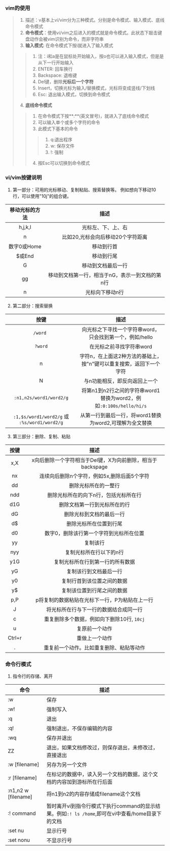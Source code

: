 ### vim的使用
> 1. 描述：v基本上vi/vim分为三种模式。分别是命令模式、输入模式、底线命令模式
> 2. **命令模式**：使用vi/vim之后进入的模式就是命令模式。此状态下敲击键盘动作会被vim识别为命令，而非字符串
> 3. **输入模式**: 在命令模式下按i就进入了输入模式
> > 1. 注：i和a是在鼠标处开始输入，按o也可以进入输入模式，但是是从下一行开始输入
> > 2. ENTER: 回车换行
> > 3. Backspace: 退格键
> > 4. Del键，删除**光标后一个字符**
> > 5. Insert，切换光标为输入/替换模式，光标将变成竖线/下划线
> > 6. Esc: 退出输入模式，切换到命令模式
> 4. **底线命令模式**
> > 1. 在命令模式下按**:**(英文冒号)，就进入了底线命令模式
> > 2. 可以输入单个或多个字符的命令
> > 3. 此模式下基本的命令
> > > 1. q:退出程序
> > > 2. w: 保存文件
> > > 3. !: 强制
> >
> > 4. 按Esc可以切换到命令模式

### vi/vim按键说明
1. 第一部分：可用的光标移动、复制粘贴、搜索替换等。
  例如想向下移动10行，可以使用"10j"的组合键。

  

| 移动光标的方法 |                      描述                       |
|:--------------:|:-----------------------------------------------:|
|    h,j,k,l     |               光标左、下、上、右                |
|    n<space>    |    比如20<space>,光标会向后移动20个字符距离     |
|  数字0或Home   |                   移动到行首                    |
|     $或End     |                   移动到行尾                    |
|       G        |               移动到文档最后一行                |
|       gg       | 移动到文档第一行，相当于nG，表示一到文档的第n行 |
|    n<Enter>    |                 光标向下移动n行                 |

 2. 第二部分：搜索替换

    

|按键|描述|
| :--:                                         | :--:                                                                |
| `/word `                                     | 向光标之下寻找一个字符串word，只会找到第一个，例如/hello            |
| `?word`                                      | 在光标之前寻找字符串word                                            |
| n                                            | 字符n，在上面这2种方法的基础上，按"n"键可以重复搜索，返回下一个字符 |
| N                                            | 与n功能相反，即反向返回上一个                                       |
| `:n1,n2s/word1/word2/g`                      | 将第n1到n2行之间的字符串word1替换为word2，例如`:0:100s/hello/hi/s`  |
| `:1,$s/word1/word2/g` 或 `:%s/word1/word2/g` | 从第一行到最后一行，将word1替换为word2,可理解为全文替换             |

3. 第三部分：删除、复制、粘贴

   

|  按键  |                            描述                            |
|:------:|:----------------------------------------------------------:|
|  x,X   | x向后删除一个字符相当于Del键，X为向前删除，相当于backspage |
|   nx   |        连续向后删除n个字符，例如5x,删除后面5个字符         |
|   dd   |                    删除光标所在的一整行                    |
|  ndd   |           删除光标所在的向下n行，包括光标所在行            |
|  d1G   |                删除文档第一行到光标所在的行                |
|   dG   |                  删除光标到文档的最后一行                  |
|   d$   |                   删除光标所在位置到行尾                   |
|   d0   |          数字0，删除该行第一个字符到光标所在位置           |
|   yy   |                          复制该行                          |
|  nyy   |                  复制光标所在行以下的n行                   |
|  y1G   |              复制光标所在行到第一行的所有数据              |
|   yG   |                   复制该行到文档最后一行                   |
|   y0   |                 复制行首到该位置之间的数据                 |
|   y$   |                 复制该位置到行尾之间的数据                 |
|  p,P   |       p将复制的数据粘贴在光标下一行，P为粘贴在上一行       |
|   J    |           将光标所在行与下一行的数据结合成同一行           |
|   c    |         重复删除多个数据，例如向下删除10行, `10cj`         |
|   u    |                       复原前一个动作                       |
| Ctrl+r |                       重做上一个动作                       |
|   .    |          重复前一个动作。比如重复删除、粘贴等动作          |

### 命令行模式
1. 指令行的存储、离开

   
| 命令                | 描述                                                                                             |
| ------------------- | ------------------------------------------------------------------------------------------------ |
| :w                  | 保存                                                                                             |
| :w!                 | 强制写入                                                                                         |
| :q                  | 退出                                                                                             |
| :q!                 | 强制退出，不保存编辑的内容                                                                       |
| :wq                 | 保存并退出                                                                                       |
| ZZ                  | 退出，如果文档修改过，则保存退出，未修改过，直接退出                                             |
| :w [filename]       | 另存为另一个文件                                                                                 |
| :r [filename]       | 在标记的数据中，读入另一个文档的数据，这个文档的内容加到游标所在行后面                           |
| :n1,n2 w [filename] | 将n1到n2的内容存储成filename这个文档                                                             |
| :! command          | 暂时离开vi到指令行模式下执行command的显示结果。例如`:! ls /home`,即可在vi中查看/home目录下的文档 |
| :set nu             | 显示行号                                                                                         |
| :set nonu           | 不显示行号                                                                                       |
